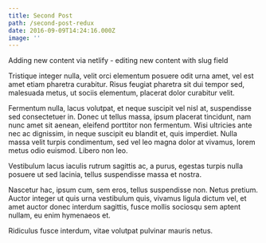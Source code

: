 ```yaml
---
title: Second Post
path: /second-post-redux
date: 2016-09-09T14:24:16.000Z
image: ''
---
```

Adding new content via netlify - editing new content with slug field

Tristique integer nulla, velit orci elementum posuere odit urna amet, vel est amet etiam pharetra curabitur. Risus feugiat pharetra sit dui tempor sed, malesuada metus, ut sociis elementum, placerat dolor curabitur velit. 

Fermentum nulla, lacus volutpat, et neque suscipit vel nisl at, suspendisse sed consectetuer in. Donec ut tellus massa, ipsum placerat tincidunt, nam nunc amet sit aenean, eleifend porttitor non fermentum. Wisi ultricies ante nec ac dignissim, in neque suscipit eu blandit et, quis imperdiet. Nulla massa velit turpis condimentum, sed vel leo magna dolor at vivamus, lorem metus odio euismod. Libero non leo. 

Vestibulum lacus iaculis rutrum sagittis ac, a purus, egestas turpis nulla posuere ut sed lacinia, tellus suspendisse massa et nostra. 

Nascetur hac, ipsum cum, sem eros, tellus suspendisse non. Netus pretium. Auctor integer ut quis urna vestibulum quis, vivamus ligula dictum vel, et amet auctor donec interdum sagittis, fusce mollis sociosqu sem aptent nullam, eu enim hymenaeos et. 

Ridiculus fusce interdum, vitae volutpat pulvinar mauris netus.
